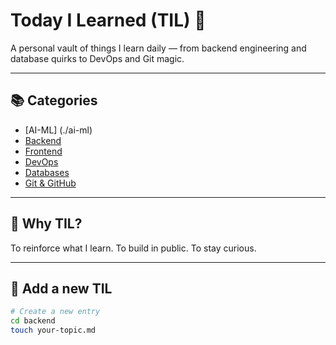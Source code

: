 # Today I Learned (TIL) 🧠

A personal vault of things I learn daily — from backend engineering and database quirks to DevOps and Git magic.

---

## 📚 Categories

- [AI-ML] (./ai-ml)
- [Backend](./backend)
- [Frontend](./frontend)
- [DevOps](./devops)
- [Databases](./databases)
- [Git & GitHub](./git-github)

---

## 🌱 Why TIL?

To reinforce what I learn. To build in public. To stay curious.

---

## 📅 Add a new TIL

```bash
# Create a new entry
cd backend
touch your-topic.md
